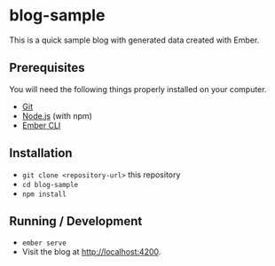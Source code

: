 # blog-sample

This is a quick sample blog with generated data created with Ember.

## Prerequisites

You will need the following things properly installed on your computer.

* [Git](https://git-scm.com/)
* [Node.js](https://nodejs.org/) (with npm)
* [Ember CLI](https://ember-cli.com/)

## Installation

* `git clone <repository-url>` this repository
* `cd blog-sample`
* `npm install`

## Running / Development

* `ember serve`
* Visit the blog at [http://localhost:4200](http://localhost:4200).
